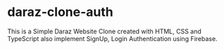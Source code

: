 # daraz-clone-auth
This is a Simple Daraz Website Clone created with HTML, CSS and TypeScript also implement SignUp, Login Authentication using Firebase. 
